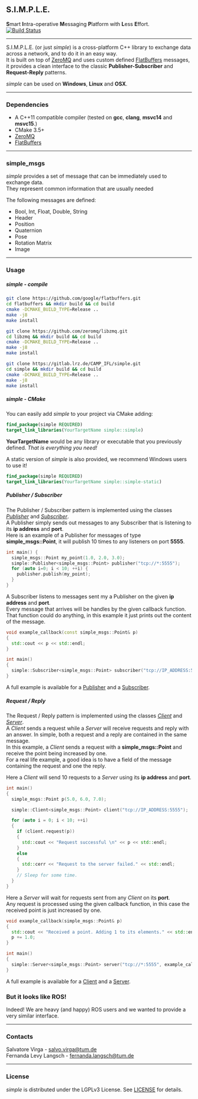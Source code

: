## S.I.M.P.L.E.
**S**mart **I**ntra-operative **M**essaging **P**latform with **L**ess **E**ffort.         
[![Build Status](https://gitlab.lrz.de/CAMP_IFL/simple/badges/master/build.svg)](https://gitlab.lrz.de/CAMP_IFL/simple/commits/master)
___

S.I.M.P.L.E. (or just *simple*) is a cross-platform C++ library to exchange data across a network, and to do it in an easy way.          
It is built on top of [ZeroMQ](https://github.com/zeromq/libzmq) and uses custom defined [FlatBuffers](https://github.com/google/flatbuffers) messages, it provides a clean interface to the classic **Publisher-Subscriber** and **Request-Reply** patterns.         

*simple* can be used on **Windows**, **Linux** and **OSX**. 
___
### Dependencies

- A C++11 compatible compiler (tested on **gcc**, **clang**, **msvc14** and **msvc15**.)
- CMake 3.5+
- [ZeroMQ](https://github.com/zeromq/libzmq)
- [FlatBuffers](https://github.com/google/flatbuffers)

___

### simple_msgs
*simple* provides a set of message that can be immediately used to exchange data.        
They represent common information that are usually needed

The following messages are defined:
- Bool, Int, Float, Double, String
- Header
- Position
- Quaternion
- Pose
- Rotation Matrix
- Image

___

### Usage

##### simple - compile

```bash
git clone https://github.com/google/flatbuffers.git
cd flatbuffers && mkdir build && cd build
cmake -DCMAKE_BUILD_TYPE=Release ..
make -j8
make install
```

```bash
git clone https://github.com/zeromq/libzmq.git
cd libzmq && mkdir build && cd build
cmake -DCMAKE_BUILD_TYPE=Release ..
make -j8
make install
```

```bash
git clone https://gitlab.lrz.de/CAMP_IFL/simple.git
cd simple && mkdir build && cd build
cmake -DCMAKE_BUILD_TYPE=Release ..
make -j8
make install
```

##### simple - CMake

You can easily add *simple* to your project via CMake adding:    

```cmake
find_package(simple REQUIRED)      
target_link_libraries(YourTargetName simple::simple)
```

**YourTargetName** would be any library or executable that you previously defined. *That is everything you need!*

A static version of *simple* is also provided, we recommend Windows users to use it!

```cmake
find_package(simple REQUIRED)         
target_link_libraries(YourTargetName simple::simple-static)      
```

##### Publisher / Subscriber

The Publisher / Subscriber pattern is implemented using the classes [*Publisher*](include/simple/publisher.hpp) and [*Subscriber*](include/simple/subscriber.hpp).         
A Publisher simply sends out messages to any Subscriber that is listening to its **ip address** and **port**.         
Here is an example of a Publisher for messages of type **simple_msgs::Point**, it will publish 10 times to any listeners on port **5555**.        

```cpp
int main() {
  simple_msgs::Point my_point(1.0, 2.0, 3.0);
  simple::Publisher<simple_msgs::Point> publisher("tcp://*:5555");   
  for (auto i=0; i < 10; ++i) {
    publisher.publish(my_point);
  }
}
```

A Subscriber listens to messages sent my a Publisher on the given **ip address** and **port**.        
Every message that arrives will be handles by the given callback function. That function could do anything, in this example it just prints out the content of the message.    

```cpp
void example_callback(const simple_msgs::Point& p)
{
  std::cout << p << std::endl;
}

int main()
{
  simple::Subscriber<simple_msgs::Point> subscriber("tcp://IP_ADDRESS:5555", example_callback);
}
```

A full example is available for a [Publisher](examples/publisher.cpp) and a [Subscriber](examples/subscriber.cpp).

##### Request / Reply

The Request / Reply pattern is implemented using the classes [*Client*](include/simple/client.hpp) and [*Server*](include/simple/server.hpp).          
A *Client* sends a request while a *Server* will receive requests and reply with an answer. In simple, both a request and a reply are contained in the same message.      
In this example, a *Client* sends a request with a **simple_msgs::Point** and receive the point being increased by one.       
For a real life example, a good idea is to have a field of the message containing the request and one the reply.      


Here a *Client* will send 10 requests to a *Server* using its **ip address** and **port**.      
```cpp
int main()
{
  simple_msgs::Point p(5.0, 6.0, 7.0);

  simple::Client<simple_msgs::Point> client("tcp://IP_ADDRESS:5555");

  for (auto i = 0; i < 10; ++i)
  {
    if (client.request(p))
    {
      std::cout << "Request successful \n" << p << std::endl;
    }
    else
    {
      std::cerr << "Request to the server failed." << std::endl;
    }
    // Sleep for some time.
  }
}
```

Here a *Server* will wait for requests sent from any *Client* on its **port**.        
Any request is processed using the given callback function, in this case the received point is just increased by one.       

```cpp
void example_callback(simple_msgs::Point& p)
{
  std::cout << "Received a point. Adding 1 to its elements." << std::endl;
  p += 1.0;
}

int main()
{
  simple::Server<simple_msgs::Point> server("tcp://*:5555", example_callback);
}
```

A full example is available for a [Client](examples/client.cpp) and a [Server](examples/server.cpp).

### But it looks like ROS!

Indeed! We are heavy (and happy) ROS users and we wanted to provide a very similar interface.     
___

### Contacts
Salvatore Virga - salvo.virga@tum.de          
Fernanda Levy Langsch - fernanda.langsch@tum.de         
___
### License

*simple* is distributed under the LGPLv3 License. See [LICENSE](LICENSE) for details.